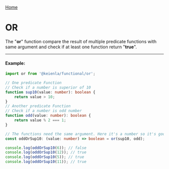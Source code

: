 [Home](./../../README.md)

# OR

The "**or**" function compare the result of multiple predicate functions with same argument and check if at least one function return "**true**".

---

#### Example:

```typescript
import or from '@keienla/functional/or';

// One predicate Function
// Check if a number is superior of 10
function sup10(value: number): boolean {
    return value > 10;
}
// Another predicate Function
// Check if a number is odd number
function odd(value: number): boolean {
    return value % 2 === 1;
}

// The functions need the same argument. Here it's a number so it's good
const oddOrSup10: (value: number) => boolean = or(sup10, odd);

console.log(oddOrSup10(6)); // false
console.log(oddOrSup10(12)); // true
console.log(oddOrSup10(5)); // true
console.log(oddOrSup10(11)); // true
```
